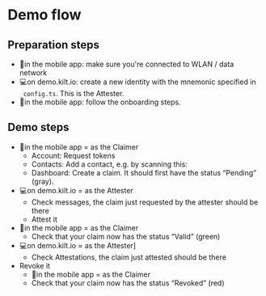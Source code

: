 # Demo flow

## Preparation steps
* 📱in the mobile app: make sure you're connected to WLAN / data network
* 💻on demo.kilt.io: create a new identity with the mnemonic specified in `_config.ts`. This is the Attester. 
* 📱in the mobile app: follow the onboarding steps.

## Demo steps 
* 📱in the mobile app = as the Claimer
  * Account: Request tokens
  * Contacts: Add a contact, e.g. by scanning this:
  * Dashboard: Create a claim. It should first have the status “Pending” (gray).
* 💻on demo.kilt.io = as the Attester
  * Check messages, the claim just requested by the attester should be there
  * Attest it
* 📱in the mobile app = as the Claimer 
  * Check that your claim now has the status “Valid” (green)
* 💻on demo.kilt.io = as the Attester]
  * Check Attestations, the claim just attested should be there
* Revoke it
  * 📱in the mobile app = as the Claimer
  * Check that your claim now has the status “Revoked” (red)
